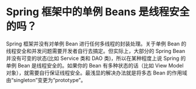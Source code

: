 # Spring 框架中的单例 Beans 是线程安全的吗？

Spring 框架并没有对单例 Bean 进行任何多线程的封装处理。关于单例 Bean 的线程安全和并发问题需要开发者自行去搞定。但实际上，大部分的 Spring Bean 并没有可变的状态(比如 Service 类和 DAO 类)，所以在某种程度上说 Spring 的单例 Bean 是线程安全的。如果你的 Bean 有多种状态的话（比如 View Model 对象），就需要自行保证线程安全。最浅显的解决办法就是将多态 Bean 的作用域由“singleton”变更为“prototype”。